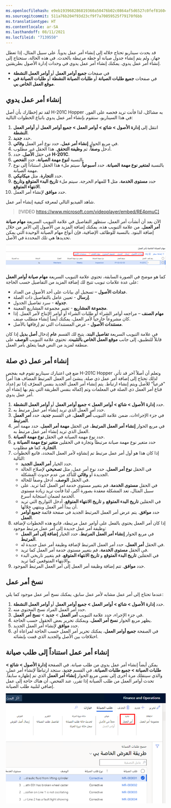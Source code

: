 ```yaml
---
ms.openlocfilehash: e9eb193968286819360a50476b02c0864af5d6527c0fef81604d2e81dd8b8082
ms.sourcegitcommit: 511a76b204f93d23cf9f7a70059525f79170f6bb
ms.translationtype: HT
ms.contentlocale: ar-SA
ms.lasthandoff: 08/11/2021
ms.locfileid: "7139550"
---
```

قد يحدث سيناريو تحتاج خلاله إلى إنشاء أمر عمل يدوياً. على سبيل المثال، إذا تعطل جهاز، ولم يتم إنشاء جدول صيانة أو خطة مرتبطة بالحدث. في هذه الحالة، ستحتاج إلى إنشاء أمر عمل يدوي. يمكنك إنشاء أمر عمل يدوي في وحدات إدارة الأصول بطريقتين.

- في صفحات **جميع أوامر العمل** أو **أوامر العمل النشطة**
- في صفحات **جميع طلبات الصيانة** أو **طلبات الصيانة النشطة** أو **طلبات الصيانة في موقع العمل الخاص بي**.

## <a name="create-a-manual-work-order"></a>إنشاء أمر عمل يدوي
لقد تم إخطارك بأن أصل H-201C Hopper به مشاكل، لذا فأنت تريد فحصه على الفور. في هذا السيناريو، ستقوم بإنشاء أمر عمل يدوي باتباع الخطوات التالية:

1.  انتقل إلى **إدارة الأصول > شائع > أوامر العمل > جميع أوامر العمل** أو **أوامر العمل النشطة**.
2.  حدد **جديد**.
3.  في مربع الحوار **إنشاء أمر عمل**، حدد نوع أمر العمل **وقائي**.
4.  أدخل **وصفاً**، ثم **وظيفة التحقق**. هذا الحقل غير مطلوب.
5.  في حقل **الأصل**، حدد **H-201C**.
6.  بالنسبة **لنوع مهمة الصيانة**، حدد **الفحص**
7.  بالنسبة **لمتغير نوع مهمة الصيانة**، حدد **أسبوعياً**. سيتم ملء هذا الحقل استناداً إلى نوع مهمة الصيانة.
8.  حدد **التجارة**، مثل **ميكانيكي**.
9.  حدد **مستوى الخدمة**، مثل **1** للمهام الحرجة.
سيتم ملء **تاريخ البدء المتوقع** **وتاريخ الانتهاء المتوقع**. 
10. حدد **موافق** لإنشاء أمر العمل. 

شاهد الفيديو التالي لمعرفة كيفية إنشاء أمر عمل.

 > [!VIDEO https://www.microsoft.com/videoplayer/embed/RE4pmuC]

الآن بعد أن أنشأت أمر العمل، ستظهر التفاصيل في علامة التبويب السريعة **مهام صيانة أمر العمل**. من علامة التبويب هذه، يمكنك إضافة المزيد من الأصول إلى الأمر من خلال إضافة البنود. بالنسبة للوظائف الإضافية، فإن أنواع مهام الصيانة الوحيدة التي يمكن تحديدها هي تلك المحددة في الأصل. 
 
![لقطة شاشة لقائمة مهام صيانة أوامر العمل.](../media/work-order-maintenance-jobs-menu-ssm.png)

كما هو موضح في الصورة السابقة، تحتوي علامة التبويب السريعة **مهام صيانة أوامر العمل** على عدة علامات تبويب تتيح لك إضافة المزيد من التفاصيل حسب الحاجة:

- **عدادات الأصول** – تسجيل أي بيانات على أحد الأصول من العداد.
- **إرسال** - تعيين عامل بالتفاصيل ذات الصلة.
- **جدولة** - سرد تفاصيل الجدول.
- **مجموعة المشاريع** - تغيير مجموعة المشاريع المعينة.
- **مهام الصنف** – مراجعه أوامر الشراء أو طلبات الشراء أو أوامر الإنتاج لأمر العمل. إذا كان مشروعاً خارجياً لأمر العمل، يمكنك أيضاً إنشاء متطلب صنف.
- **مستندات الأصول** - عرض المستندات التي تم إرفاقها بالأصل.

في علامة التبويب السريعة **تفاصيل البند**، يتيح لك القسم **عام** إدخال **أصل بديل** إذا كان قابلاً للتطبيق، إلى جانب **موقع العمل الخاص بالتثبيت**. تحتوي علامة التبويب **الوصف** على منطقة لمزيد من النص فيما يتعلق بأمر العمل. 

## <a name="create-a-related-work-order"></a>إنشاء أمر عمل ذي صلة
ضع في اعتبارك سيناريو تقوم فيه بفحص H-201C Hopper وتعلم أن أصلاً آخر قد تأثر، لذلك تحتاج إلى إضافة أمر عمل ذي صلة. ينشئ أمر العمل المرتبط المضاف هذا أمراً "فرعياً" للأصل ويتم إنشاء ارتباط. يتم إنشاء أمر العمل الجديد بنفس المعرّف إذا تم إعداد قناع أمر العمل ذي الصلة في المعلمات وتم إكماله بنفس الطريقة التي يتم بها إنشاء أي أمر عمل يدوي.

1.  حدد **إدارة الأصول > شائع > أوامر العمل > جميع أوامر العمل** أو **أوامر العمل النشطة**.
2.  حدد أمر العمل الذي تريد إنشاء أمر عمل مرتبط به.
3.  في جزء الإجراءات، ضمن علامة التبويب **أمر العمل**، في القسم **جديد**، حدد **أمر العمل المرتبط**.
4.  في مربع الحوار **إنشاء أمر العمل المرتبط**، في الحقل **مهمة أمر العمل**، حدد مهمة أمر العمل الذي تريد إنشاء أمر عمل مرتبط به.
5.  حدد نوع مهمة الصيانة في الحقل **نوع مهمة الصيانة**.
6.  حدد متغير نوع مهمة صيانة مرتبطاً وتجارة في الحقلين **متغير نوع مهمة الصيانة** و **التجارة**، كما هو مطلوب.
7.  إذا كان هذا هو أول أمر عمل مرتبط تم إنشاؤه لأمر العمل المحدد، فاتبع الخطوات التالية:
    - حدد الخيار **أمر العمل الجديد**.
    - في الحقل **نوع أمر العمل**، حدد نوع أمر عمل، مثل **تصحيحي** لإصلاح الحالة الجديدة أو **وقائي** للتأكد من عدم حدوث المشكلة. 
    - في الحقل **الوصف**، أدخل وصفاً للحالة.
    - في الحقل **مستوى الخدمة**، قم بتغيير مستوى خدمة أمر العمل كما تريد. على سبيل المثال، تعد المشكلة معقدة بصورة أكبر، لذا فأنت تريد زيادة مستوى الخدمة لضمان استجابة أسرع. 
    - في الحقلين **تاريخ البدء المتوقع** و **تاريخ الانتهاء المتوقع**، أدخل التواريخ التي تريد أن يبدأ أمر العمل وينتهي خلالها.
    - حدد **موافق**. يتم عرض أمر العمل المرتبط الجديد في صفحة قائمة **جميع أوامر العمل**.
8.  إذا كان أمر العمل يحتوي بالفعل على أوامر عمل مرتبطة، فاتبع هذه الخطوات لإضافة وظيفة أمر عمل جديدة إلى أمر عمل مرتبط موجود:
    - في مربع الحوار **إنشاء أمر العمل المرتبط**، حدد الخيار **إضافة إلى أمر العمل المرتبط**.
    - في الحقل **أمر العمل**، حدد أمر العمل المرتبط لإضافة وظيفة أمر عمل جديدة له.
    - في الحقل **مستوى الخدمة**، قم بتغيير مستوى خدمة أمر العمل كما تريد.
    - في الحقلين **تاريخ البدء المتوقع** و **تاريخ الانتهاء المتوقع**، قم بتغيير تاريخي البدء والانتهاء المتوقعين كما تريد.
9.  حدد **موافق**. تتم إضافة وظيفة أمر العمل إلى أمر العمل المرتبط الموجود.

## <a name="copy-a-work-order"></a>نسخ أمر عمل
عندما تحتاج إلى أمر عمل مشابه لأمر عمل سابق، يمكنك نسخ أمر عمل موجود كما يلي:

1.  حدد **إدارة الأصول > شائع > أوامر العمل > جميع أوامر العمل** أو **أوامر العمل النشطة**.
2.  حدد أمر العمل المراد نسخ المحتوى منه.
3.  في جزء الإجراء، حدد علامة التبويب **أمر العمل** > **جديد** > **نسخ أمر العمل**.
4.  يظهر مربع الحوار **نسخ أمر العمل**، ويمكنك تحرير بعض الحقول حسب الحاجة.
5.  حدد **موافق** لإنشاء أمر العمل الجديد.
6.  في الصفحة **جميع أوامر العمل**، يمكنك تحرير أمر العمل حسب الحاجة لمراعاة أي اختلافات بين الأصل والجديد الذي قمت بإنشائه.

## <a name="create-a-work-order-based-on-a-maintenance-request"></a>إنشاء أمر عمل استناداً إلى طلب صيانة
يمكن أيضاً إنشاء أمر عمل يدوي من طلب صيانة. في الصفحة **إدارة الأصول > شائع > طلبات الصيانة > جميع طلبات الصيانة**، في القسم **جديد**، ستجد ارتباطاً لإنشاء أمر عمل، والذي سينقلك مرة أخرى إلى نفس مربع الحوار **إنشاء أمر العمل** الذي تم إظهاره سابقاً. تحدث أوامر العمل من طلب الصيانة إذا تقرر، عند الفحص، أن هناك حاجة إلى عمل إضافي لتلبية طلب الصيانة. 
 
![لقطة شاشة لميزة أمر العمل الجديد في صفحة طلب الصيانة.](../media/new-work-order-ssm.png)